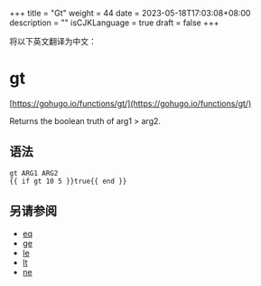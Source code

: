 +++
title = "Gt"
weight = 44
date = 2023-05-18T17:03:08+08:00
description = ""
isCJKLanguage = true
draft = false
+++

将以下英文翻译为中文：
# gt

[https://gohugo.io/functions/gt/](https://gohugo.io/functions/gt/)

Returns the boolean truth of arg1 > arg2.

## 语法

```
gt ARG1 ARG2
{{ if gt 10 5 }}true{{ end }}
```

## 另请参阅

- [eq](https://gohugo.io/functions/eq/)
- [ge](https://gohugo.io/functions/ge/)
- [le](https://gohugo.io/functions/le/)
- [lt](https://gohugo.io/functions/lt/)
- [ne](https://gohugo.io/functions/ne/)
